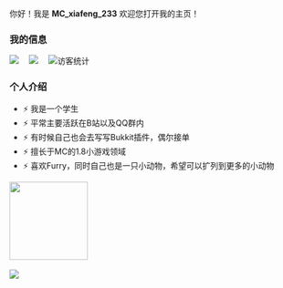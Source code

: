 <div align="contain">
你好！我是 <b>MC_xiafeng_233</b> 欢迎您打开我的主页！</h2>

<h3> 我的信息 </h3>
  <img src="https://img.shields.io/badge/QQ-2821097371-red"></a>&emsp;
  <a href="https://space.bilibili.com/448488855/"><img src="https://img.shields.io/badge/bilibili-B%E7%AB%99-ff69b4"></a>&emsp;
  <img src="https://visitor-badge.glitch.me/badge?page_id=mcxiafeng" alt="访客统计" />&emsp;
  
<h3> 个人介绍 </h3>

- ⚡ 我是一个学生
- ⚡ 平常主要活跃在B站以及QQ群内
- ⚡ 有时候自己也会去写写Bukkit插件，偶尔接单
- ⚡ 擅长于MC的1.8小游戏领域
- ⚡ 喜欢Furry，同时自己也是一只小动物，希望可以扩列到更多的小动物
  
</div>
   <img height="137px" src="https://github-readme-stats.vercel.app/api?username=mcxiafeng&hide_title=true&hide_border=true&show_icons=trueline_height=21&text_color=000&icon_color=000&bg_color=0,ea6161,ffc64d,fff,fff&theme=graywhite" />
   <br></br>
    <img src="https://github-readme-stats.vercel.app/api/top-langs/?username=mcxiafeng&hide_title=true&hide_border=true&layout=compact&langs_count=6&text_color=000&icon_color=fff&bg_color=0,52fa5a,4dfcff,c64dff&theme=graywhite" />

